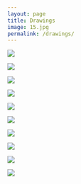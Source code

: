 ```yaml
---
layout: page
title: Drawings
image: 15.jpg
permalink: /drawings/
---
```


![]({{site.baseurl}}/img/35.jpg)

![]({{site.baseurl}}/img/06.jpg)

![]({{site.baseurl}}/img/07.jpg)

![]({{site.baseurl}}/img/11.jpg)

![]({{site.baseurl}}/img/15.jpg)

![]({{site.baseurl}}/img/24.jpg)

![]({{site.baseurl}}/img/25.jpg)

![]({{site.baseurl}}/img/32.jpg)

![]({{site.baseurl}}/img/33.jpg)

![]({{site.baseurl}}/img/08.jpg)

